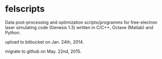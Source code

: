 # felscripts

Data post-processing and optimization scripts/programms for free-electron laser simulating code (Genesis 1.3) written in C/C++, Octave (Matlab) and Python.

upload to bitbucket on Jan. 24th, 2014.

migrate to github on May. 22nd, 2015.
